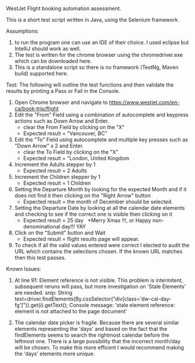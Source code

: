 WestJet Flight booking automation assessment. 

This is a short test script written in Java, using the Selenium framework. 

Assumptions:
1. to run the program one can use an IDE of their choice. I used eclipse but IntelliJ should work as well. 
2. The test is written for the chrome browser using the chromedriver.exe which can be downloaded here. 
3. This is a standalone script so there is no framework (TestNg, Maven build) supported here. 


Test: 
The following will outline the test functions and then validate the results by printing a Pass or Fail in the Console. 

1. Open Chrome browser and navigate to https://www.westjet.com/en-ca/book-trip/flight
2. Edit the "From" Field using a combination of autocomplete and keypress actions such as Down Arrow and Enter.
	- clear the From Field by clicking on the "X"
	- Expected result = "Vancouver, BC"
3. Edit the "To" Field using autocomplete and multiple key presses such as "Down Arrow" x 2 and Enter.
	- clear the To Field by clicking on the "X"
	- Expected result = "London, United Kingdom
4. Increment the Adults stepper by 1
	- Expected result = 2 Adults
5. Increment the Children stepper by 1
	- Expected result = 1 Children
6. Setting the Departure Month by looking for the expected Month and if it does not find it then clicking on the "Right Arrow" button
	- Expected result = the month of December should be selected.
7. Setting the Departure Date by looking at all the calendar date elements and checking to see if the correct one is visible then clicking on it
	- Expected result = 25 day   *Merry Xmas !!!, or Happy non-denominational day!!! YAY
8. Click on the "Submit" button and Wait
	- Expected result = flight results page will appear. 
9. To check if all the valid values entered were correct I elected to audit the URL which contains the selections chosen. If the known URL matches then this test passes. 


Known Issues:

1. At line 91:
Element reference is not visible. This problem is intermitent, subsequent reruns will pass, but more investigation on 'Stale Elements' are needed.
snip: 
String text=driver.findElements(By.cssSelector("div[class='dw-cal-day-fg']")).get(i).getText();
Console message:
'stale element reference: element is not attached to the page document'


2. The calendar date picker is fragile. 
Because there are several similar elements representing the 'days' and based on the fact that the findElements seems to search the rightmost calendar before the leftmost one. 
There is a large possibility that the incorrect month/day will be chosen. 
To make this more efficent I would recommend making the 'days' elements more unique.